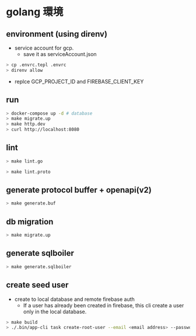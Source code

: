 # golang 環境

## environment (using direnv)

- service account for gcp.
  - save it as serviceAccount.json

```bash
> cp .envrc.tepl .envrc
> direnv allow
```

- replce GCP_PROJECT_ID and FIREBASE_CLIENT_KEY

## run

```bash
> docker-compose up -d # database
> make migrate.up
> make http.dev
> curl http://localhost:8080
```

## lint

```bash
> make lint.go

> make lint.proto
```

## generate protocol buffer + openapi(v2)

```bash
> make generate.buf
```

## db migration

```bash
> make migrate.up
```

## generate sqlboiler

```bash
> make generate.sqlboiler
```

## create seed user

- create to local database and remote firebase auth
  - If a user has already been created in firebase, this cli create a user only in the local database.

```bash
> make build
> ./.bin/app-cli task create-root-user --email <email address> --password <passowrd>
```

